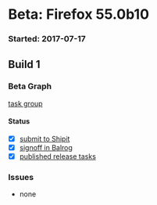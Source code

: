 # Beta: Firefox 55.0b10

### Started: 2017-07-17

## Build 1

### Beta Graph
[task group](https://tools.taskcluster.net/push-inspector/#/vWQJs4xdTymohGrVg46tGA)


#### Status
- [x] [submit to Shipit](https://wiki.mozilla.org/Release:Release_Automation_on_Mercurial:Starting_a_Release#Submit_to_Ship_It)
- [x] [signoff in Balrog](../how-tos/relpro.md#3-signoffs)
- [x] [published release tasks](../how-tos/relpro.md#4-publish-release)

### Issues
- none


